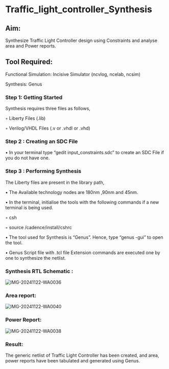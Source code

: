 # Traffic_light_controller_Synthesis

## Aim:

Synthesize Traffic Light Controller design using Constraints and analyse area and Power reports.

## Tool Required:

Functional Simulation: Incisive Simulator (ncvlog, ncelab, ncsim)

Synthesis: Genus

### Step 1: Getting Started

Synthesis requires three files as follows,

◦ Liberty Files (.lib)

◦ Verilog/VHDL Files (.v or .vhdl or .vhd)

### Step 2 : Creating an SDC File

•	In your terminal type “gedit input_constraints.sdc” to create an SDC File if you do not have one.

### Step 3 : Performing Synthesis

The Liberty files are present in the library path,

• The Available technology nodes are 180nm ,90nm and 45nm.

• In the terminal, initialise the tools with the following commands if a new terminal is being used.

◦ csh

◦ source /cadence/install/cshrc

• The tool used for Synthesis is “Genus”. Hence, type “genus -gui” to open the tool.

• Genus Script file with .tcl file Extension commands are executed one by one to synthesize the netlist.

### Synthesis RTL Schematic :
![IMG-20241122-WA0036](https://github.com/user-attachments/assets/da7ca656-3e7b-4e34-a732-cebf4906c707)

### Area report:
![IMG-20241122-WA0040](https://github.com/user-attachments/assets/8bf4c20d-f6c4-4b11-9de7-c7de8c5da147)

### Power Report:
![IMG-20241122-WA0038](https://github.com/user-attachments/assets/5c56fca4-addd-410a-bf6f-97f9914f75c5)


### Result:

The generic netlist of Traffic Light Controller has been created, and area, power reports have been tabulated and generated using Genus.
